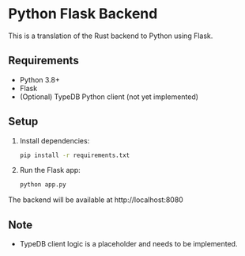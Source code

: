 # Python Flask Backend

This is a translation of the Rust backend to Python using Flask.

## Requirements
- Python 3.8+
- Flask
- (Optional) TypeDB Python client (not yet implemented)

## Setup

1. Install dependencies:
   ```bash
   pip install -r requirements.txt
   ```

2. Run the Flask app:
   ```bash
   python app.py
   ```

The backend will be available at http://localhost:8080

## Note
- TypeDB client logic is a placeholder and needs to be implemented.
